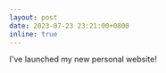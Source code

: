 ```yaml
---
layout: post
date: 2023-07-23 23:21:00+0800
inline: true
---
```


I've launched my new personal website!
